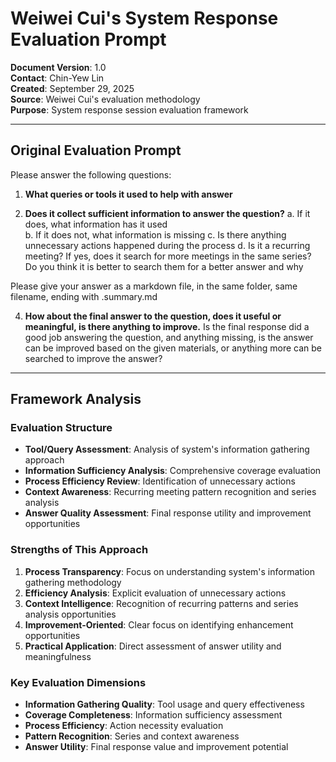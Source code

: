 # Weiwei Cui's System Response Evaluation Prompt

**Document Version**: 1.0  
**Contact**: Chin-Yew Lin  
**Created**: September 29, 2025  
**Source**: Weiwei Cui's evaluation methodology  
**Purpose**: System response session evaluation framework

---

## Original Evaluation Prompt

Please answer the following questions:

1) **What queries or tools it used to help with answer**

2) **Does it collect sufficient information to answer the question?**
   a. If it does, what information has it used   
   b. If it does not, what information is missing
   c. Is there anything unnecessary actions happened during the process
   d. Is it a recurring meeting? If yes, does it search for more meetings in the same series? Do you think it is better to search them for a better answer and why

Please give your answer as a markdown file, in the same folder, same filename, ending with .summary.md

4) **How about the final answer to the question, does it useful or meaningful, is there anything to improve.**
   Is the final response did a good job answering the question, and anything missing, is the answer can be improved based on the given materials, or anything more can be searched to improve the answer?

---

## Framework Analysis

### **Evaluation Structure**
- **Tool/Query Assessment**: Analysis of system's information gathering approach
- **Information Sufficiency Analysis**: Comprehensive coverage evaluation
- **Process Efficiency Review**: Identification of unnecessary actions
- **Context Awareness**: Recurring meeting pattern recognition and series analysis
- **Answer Quality Assessment**: Final response utility and improvement opportunities

### **Strengths of This Approach**
1. **Process Transparency**: Focus on understanding system's information gathering methodology
2. **Efficiency Analysis**: Explicit evaluation of unnecessary actions
3. **Context Intelligence**: Recognition of recurring patterns and series analysis opportunities
4. **Improvement-Oriented**: Clear focus on identifying enhancement opportunities
5. **Practical Application**: Direct assessment of answer utility and meaningfulness

### **Key Evaluation Dimensions**
- **Information Gathering Quality**: Tool usage and query effectiveness
- **Coverage Completeness**: Information sufficiency assessment
- **Process Efficiency**: Action necessity evaluation
- **Pattern Recognition**: Series and context awareness
- **Answer Utility**: Final response value and improvement potential